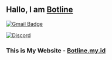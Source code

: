 ## Hallo, I am [Botline](https://Botline.my.id/)

[![Gmail Badge](https://img.shields.io/badge/-mr.botline@gmail.com-c14438?style=flat-square&logo=Gmail&logoColor=white&link=mailto:mr.botline@gmail.com)](mailto:mr.botline@gmail.com)


<a href="https://discord.com/users/612234238573543425"><img src="https://user-images.githubusercontent.com/77231874/236641042-b527a09f-5675-4fb4-8d25-ad01eda4d531.png" alt="Discord" /></a>


### This is My Website - [Botline.my.id](https://Botline.my.id)
<!---
aderfa/aderfa is a ✨ special ✨ repository because its `README.md` (this file) appears on your GitHub profile.
You can click the Preview link to take a look at your changes.
--->
